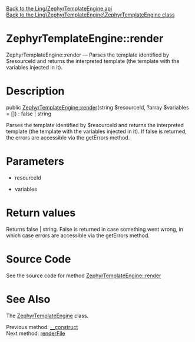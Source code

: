 [Back to the Ling/ZephyrTemplateEngine api](https://github.com/lingtalfi/ZephyrTemplateEngine/blob/master/doc/api/Ling/ZephyrTemplateEngine.md)<br>
[Back to the Ling\ZephyrTemplateEngine\ZephyrTemplateEngine class](https://github.com/lingtalfi/ZephyrTemplateEngine/blob/master/doc/api/Ling/ZephyrTemplateEngine/ZephyrTemplateEngine.md)


ZephyrTemplateEngine::render
================



ZephyrTemplateEngine::render — Parses the template identified by $resourceId and returns the interpreted template (the template with the variables injected in it).




Description
================


public [ZephyrTemplateEngine::render](https://github.com/lingtalfi/ZephyrTemplateEngine/blob/master/doc/api/Ling/ZephyrTemplateEngine/ZephyrTemplateEngine/render.md)(string $resourceId, ?array $variables = []) : false | string




Parses the template identified by $resourceId and returns the interpreted template (the template with the variables injected in it).
If false is returned, the errors are accessible via the getErrors method.




Parameters
================


- resourceId

    

- variables

    


Return values
================

Returns false | string.
False is returned in case something went wrong, in which case errors are accessible via the getErrors method.







Source Code
===========
See the source code for method [ZephyrTemplateEngine::render](https://github.com/lingtalfi/ZephyrTemplateEngine/blob/master/ZephyrTemplateEngine.php#L45-L55)


See Also
================

The [ZephyrTemplateEngine](https://github.com/lingtalfi/ZephyrTemplateEngine/blob/master/doc/api/Ling/ZephyrTemplateEngine/ZephyrTemplateEngine.md) class.

Previous method: [__construct](https://github.com/lingtalfi/ZephyrTemplateEngine/blob/master/doc/api/Ling/ZephyrTemplateEngine/ZephyrTemplateEngine/__construct.md)<br>Next method: [renderFile](https://github.com/lingtalfi/ZephyrTemplateEngine/blob/master/doc/api/Ling/ZephyrTemplateEngine/ZephyrTemplateEngine/renderFile.md)<br>

